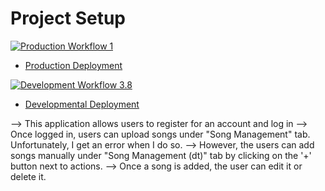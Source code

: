 # Project Setup

[![Production Workflow 1](https://github.com/barkharani4ever/rain-final_project/actions/workflows/prod.yml/badge.svg)](https://github.com/barkharani4ever/rain-final_project/actions/workflows/prod.yml)

* [Production Deployment](https://final-rain-product.herokuapp.com/)


[![Development Workflow 3.8](https://github.com/barkharani4ever/rain-final_project/actions/workflows/dev.yml/badge.svg)](https://github.com/barkharani4ever/rain-final_project/actions/workflows/dev.yml)

* [Developmental Deployment](https://final-rain-develop.herokuapp.com/)

--> This application allows users to register for an account and log in
--> Once logged in, users can upload songs under "Song Management" tab.
    Unfortunately, I get an error when I do so.
--> However, the users can add songs manually under "Song Management (dt)" tab by clicking on the '+' button next to actions.
--> Once a song is added, the user can edit it or delete it.